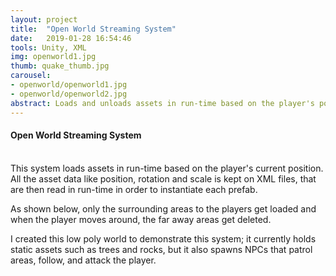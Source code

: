 ```yaml
---
layout: project
title:  "Open World Streaming System"
date:   2019-01-28 16:54:46
tools: Unity, XML
img: openworld1.jpg
thumb: quake_thumb.jpg
carousel:
- openworld/openworld1.jpg
- openworld/openworld2.jpg
abstract: Loads and unloads assets in run-time based on the player's position
---
```

#### Open World Streaming System
<br>
This system loads assets in run-time based on the player's current position. All the asset data like position, rotation and scale is kept on XML files, that are then read in run-time in order to instantiate each prefab.

As shown below, only the surrounding areas to the players get loaded and when the player moves around, the far away areas get deleted.

I created this low poly world to demonstrate this system; it currently holds static assets such as trees and rocks, but it also spawns NPCs that patrol areas, follow, and attack the player.
